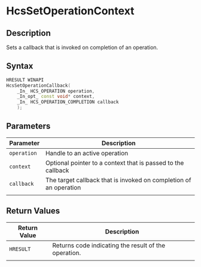 # HcsSetOperationContext

## Description

Sets a callback that is invoked on completion of an operation.

## Syntax

```cpp
HRESULT WINAPI
HcsSetOperationCallback(
    _In_ HCS_OPERATION operation,
    _In_opt_ const void* context,
    _In_ HCS_OPERATION_COMPLETION callback
    );
```

## Parameters

|Parameter     |Description|
|---|---|
|`operation`| Handle to an active operation|
|`context`| Optional pointer to a context that is passed to the callback|
|`callback`| The target callback that is invoked on completion of an operation|
|    |    |

## Return Values

|Return Value | Description|
|---|---|
|`HRESULT`|Returns code indicating the result of the operation.|
|     |     |

